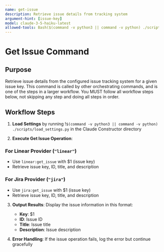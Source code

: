 ```yaml
---
name: get-issue
description: Retrieve issue details from tracking system
argument-hint: [issue-key]
model: claude-3-5-haiku-latest
allowed-tools: Bash($(command -v python3 || command -v python) ./scripts/load_settings.py)
---
```


# Get Issue Command

## Purpose

Retrieve issue details from the configured issue tracking system for a given issue key.
This command is called by other orchestrating commands, and is one of the steps in a larger workflow.
You MUST follow all workflow steps below, not skipping any step and doing all steps in order.

## Workflow Steps

1. **Load Settings** by running !`$(command -v python3 || command -v python) ./scripts/load_settings.py` in the Claude Constructor directory

2. **Execute Get Issue Operation**:

### For Linear Provider (`"linear"`)
- Use `linear:get_issue` with $1 (issue key)
- Retrieve issue key, ID, title, and description

### For Jira Provider (`"jira"`)
- Use `jira:get_issue` with $1 (issue key)
- Retrieve issue key, ID, title, and description

3. **Output Results**: Display the issue information in this format:
   - **Key**: $1
   - **ID**: Issue ID
   - **Title**: Issue title
   - **Description**: Issue description

4. **Error Handling**: If the issue operation fails, log the error but continue gracefully

